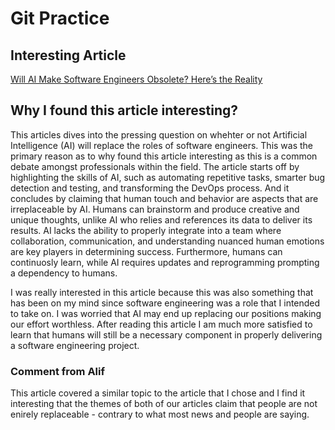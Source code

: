 # Git Practice

## Interesting Article
[Will AI Make Software Engineers Obsolete? Here’s the Reality
](https://bootcamps.cs.cmu.edu/blog/will-ai-replace-software-engineers-reality-check)

## Why I found this article interesting?
This articles dives into the pressing question on whehter or not Artificial Intelligence (AI) will replace the roles of software engineers. This was the primary reason as to why found this article interesting as this is a common debate amongst professionals within the field. The article starts off by highlighting the skills of AI, such as automating repetitive tasks, smarter bug detection and testing, and transforming the DevOps process. And it concludes by claiming that human touch and behavior are aspects that are irreplaceable by AI. Humans can brainstorm and produce creative and unique thoughts, unlike AI who relies and references its data to deliver its results. AI lacks the ability to properly integrate into a team where collaboration, communication, and understanding nuanced human emotions are key players in determining success. Furthermore, humans can continuosly learn, while AI requires updates and reprogramming prompting a dependency to humans.

I was really interested in this article because this was also something that has been on my mind since software engineering was a role that I intended to take on. I was worried that AI may end up replacing our positions making our effort worthless. After reading this article I am much more satisfied to learn that humans will still be a necessary component in properly delivering a software engineering project.

### Comment from Alif

This article covered a similar topic to the article that I chose and I find it interesting that the themes of both of our articles claim that people are not enirely replaceable - contrary to what most news and people are saying. 